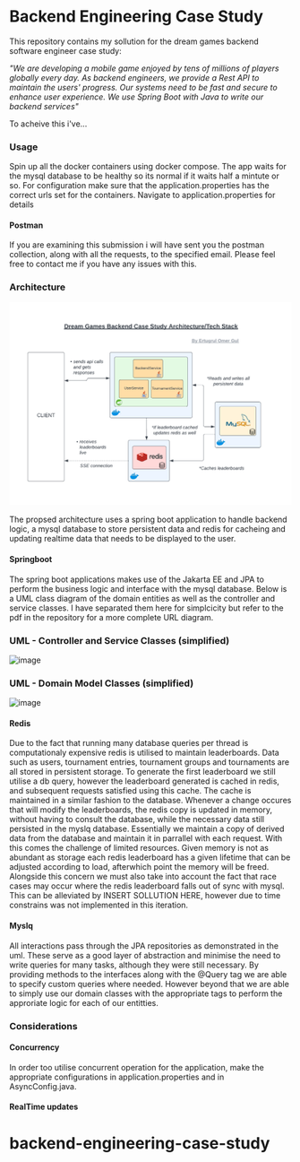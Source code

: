 
# Backend Engineering Case Study

This repository contains my sollution for the dream games backend software engineer case study:

_"We are developing a mobile game enjoyed by tens of millions of players globally every day. As
backend engineers, we provide a Rest API to maintain the users' progress. Our systems need
to be fast and secure to enhance user experience. We use Spring Boot with Java to write our
backend services"_

To acheive this i've...

### Usage

Spin up all the docker containers using docker compose. The app waits for the mysql database to be healthy so its normal if it waits half a mintute or so.
For configuration make sure that the application.properties has the correct urls set for the containers. Navigate to application.properties for details

#### Postman 
If you are examining this submission i will have sent you the postman collection, along with all the requests, to the specified email. Please feel free to contact me if you have any issues with this.




### Architecture
![image](https://github.com/Jazzamat/backend-engineering-case-study/blob/main/architecture.png)

The propsed architecture uses a spring boot application to handle backend logic, a mysql database to store persistent data and redis for cacheing and updating realtime data that needs to be displayed to the user. 

#### Springboot
The spring boot applications makes use of the Jakarta EE and JPA to perform the business logic and interface with the mysql database. Below is a UML class diagram of the domain entities as well as the controller and service classes. I have separated them here for simplcicity but refer to the pdf in the repository for a more complete URL diagram.

### UML - Controller and Service Classes (simplified)

![image](https://github.com/Jazzamat/backend-engineering-case-study/assets/18194935/bf552b20-ed81-426e-b6e0-f6a43eaa4dd2)

### UML - Domain Model Classes (simplified)

![image](https://github.com/Jazzamat/backend-engineering-case-study/assets/18194935/5e0da5be-365b-4b16-9b79-bab01b9a9228)

#### Redis
Due to the fact that running many database queries per thread is computationaly expensive redis is utilised to maintain leaderboards. Data such as users, tournament entries, tournament groups and tournaments are all stored in persistent storage. To generate the first leaderboard we still utilise a db query, however the leaderboard generated is cached in redis, and subsequent requests satisfied using this cache. The cache is maintained in a similar fashion to the database. Whenever a change occures that will modify the leaderboards, the redis copy is updated in memory, without having to consult the database, while the necessary data still persisted in the myslq database. Essentially we maintain a copy of derived data from the database and maintain it in parrallel with each request. With this comes the challenge of limited resources. Given memory is not as abundant as storage each redis leaderboard has a given lifetime that can be adjusted according to load, afterwhich point the memory will be freed. Alongside this concern we must also take into account the fact that race cases may occur where the redis leaderboard falls out of sync with mysql. This can be alleviated by INSERT SOLLUTION HERE, however due to time constrains was not implemented in this iteration.

#### Myslq
All interactions pass through the JPA repositories as demonstrated in the uml. These serve as a good layer of abstraction and minimise the need to write queries for many tasks, although they were still necessary. By providing methods to the interfaces along with the @Query tag we are able to specify custom queries where needed. However beyond that we are able to simply use our domain classes with the appropriate tags to perform the approriate logic for each of our entitties. 

### Considerations 

#### Concurrency

In order too utilise concurrent operation for the application, make the appropriate configurations in application.properties and in AsyncConfig.java.

#### RealTime updates




# backend-engineering-case-study
